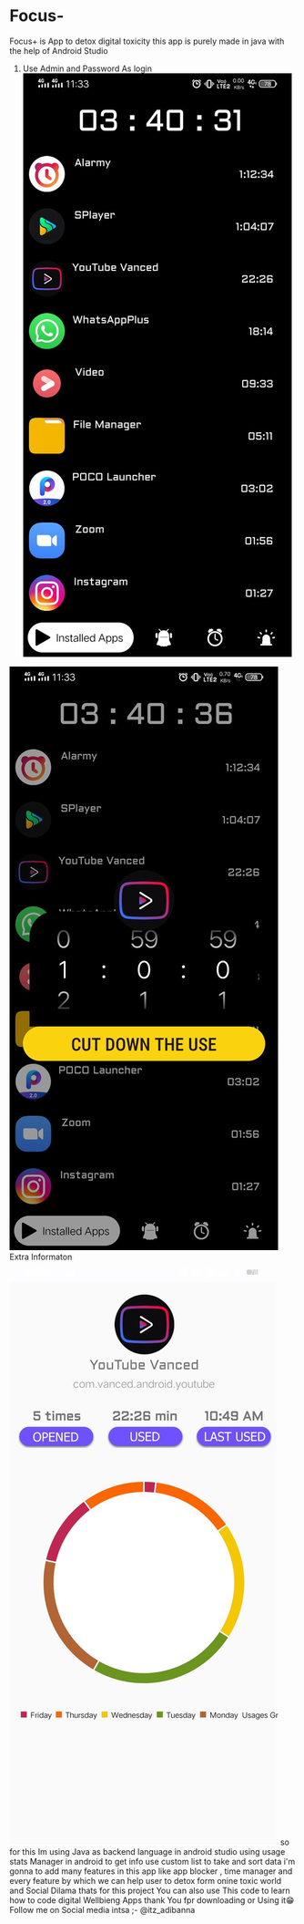 # Focus-
Focus+ is App to detox digital toxicity this app is purely made in java with the help of Android Studio
1. Use Admin and Password As login
![](Preview%20ScrenShots/1st.jpg)

![](Preview%20ScrenShots/2nd.jpg)
Extra Informaton
![](Preview%20ScrenShots/pic3.jpg)
so for this 
Im using Java as backend language in android studio 
using usage stats Manager in android to get info 
use custom list to take and sort data
i'm gonna to add many features in this app like app blocker , time manager and every feature by which we can help user to detox form onine toxic world and Social Dilama
thats for this project 
You can also use This code to learn how to code digital Wellbieng Apps 
thank You fpr downloading or Using it😁
Follow me on Social media 
intsa ;- @itz_adibanna
